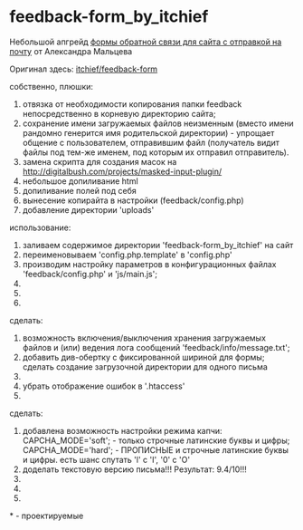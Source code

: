 # feedback-form_by_itchief

<p>Небольшой апгрейд <a href='https://itchief.ru/lessons/php/feedback-form-for-website'>формы обратной связи для сайта с отправкой на почту</a> от Александра Мальцева</p>
<p>Оригинал здесь: <a href='https://github.com/itchief/feedback-form'>itchief/feedback-form</a></p>

собственно, плюшки:
	<ol>
		<li>отвязка от необходимости копирования папки feedback непосредственно в корневую директорию сайта;
		</li><li>сохранение имени загружаемых файлов неизменным (вместо имени рандомно генерится имя родительской директории) - упрощает общение с пользователем, отправившим файл (получатель видит файлы под тем-же именем, под которым их отправил отправитель).
		</li><li>замена скрипта для создания масок на http://digitalbush.com/projects/masked-input-plugin/
		</li><li>небольшое допиливание html
		</li><li>допиливание полей под себя
		</li><li>вынесение копирайта в настройки (feedback/config.php)
		</li><li>добавление директории 'uploads'
		</li>
	</ol>
	

использование:
	<ol>
		<!--li>настройка параметров в конфигурационных файлах feedback/process/process_settings.php;-->
		<li>заливаем содержимое директории 'feedback-form_by_itchief' на сайт
		</li><li>переименовываем 'config.php.template' в 'config.php'
		</li><li>производим настройку параметров в конфигурационных файлах 'feedback/config.php' и 'js/main.js';
		</li><li>
		</li><li>
		</li><li>
		</li>
	</ol>
сделать:
	<ol>
		<li>возможность включения/выключения хранения загружаемых файлов и (или) ведения лога сообщений 'feedback/info/message.txt';
		</li><li>добавить див-обертку с фиксированной шириной для формы;
		</li>сделать создание загрузочной директории для одного письма<li>
		</li><li>убрать отображение ошибок в '.htaccess'
		</li><li>
		</li>
	</ol>
сделать:
	<ol>
		<li>добавлена возможность настройки режима капчи: CAPCHA_MODE='soft'; - только строчные латинские буквы и цифры; CAPCHA_MODE='hard'; - ПРОПИСНЫЕ и строчные латинские буквы и цифры. есть шанс спутать 'l' с 'I', '0' с 'O'
		</li><li>доделать текстовую версию письма!!! Результат:	9.4/10!!!
		</li><li>
		</li><li>
		</li><li>
		</li>
	</ol>
  
<!--https://www.youtube.com/watch?v=gd74R-rvfsY-->

<div stile='border-top:1px #555 solid'>* - проектируемые</div>